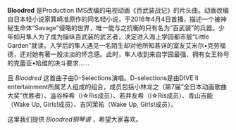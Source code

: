 

**Bloodred** 是Production
IMS改编的电视动画《百武装战记》的片头曲。动画改编自日本轻小说家箕崎准原作的同名轻小说，于2016年4月4日首播，描述一个被神秘生命体“Savage”侵略的世界，唯一能与之抗衡的只有名为“百武装”的兵器。少年如月隼人为了成为操纵百武装的武艺者，决定进入海上学园都市舰“Little
Garden”就读。入学后的隼人遇见一名陌生却对他所知甚详的室友艾米尔•克劳福德，还对她有著一股淡淡的怀念感。此时，隼人收到来自学园最强、拥有女王称号的克蕾亚•哈维的决斗要求……

且 _Bloodred_ 这首曲子由D-Selections演唱。D-selections是由DIVE II
entertainment所属艺人组成的组合，成员包括小林龙之（第7届“全日本动画歌曲大奖”优胜者）、澁谷梓希（i☆Ris成员）、若井友希（i☆Ris成员）、青山吉能（Wake
Up, Girls!成员）、吉冈茉祐（Wake Up, Girls!成员）。

这里我们提供 _Bloodred钢琴谱_ ，希望大家喜欢。

